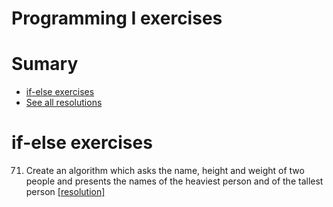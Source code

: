# Programming I exercises

# Sumary

* [if-else exercises](#)
* [See all resolutions](https://github.com/gabrielfelipeassuncaodesouza/Computer-Science-Unifap/tree/main/SemI/ProgrammingI/exercises/SOLUTIONS.md)

# if-else exercises

71. Create an algorithm which asks the name, height and weight of two people and presents the names of the heaviest person and of the tallest person [[resolution]](#)
